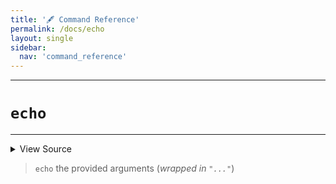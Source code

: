 ```yaml
---
title: '🖋️ Command Reference'
permalink: /docs/echo
layout: single
sidebar:
  nav: 'command_reference'
---
```


---

# `echo`

---



<details>
  <summary>View Source</summary>

{% highlight sh %}

if [ $# -eq 0 ]
then
  !fn --shellpen-private writeDSL writeln "echo"
else
  !fn --shellpen-private writeDSL writeln "echo \"$*\""
fi
{% endhighlight %}

</details>



> `echo` the provided arguments (_wrapped in `"..."`_)







